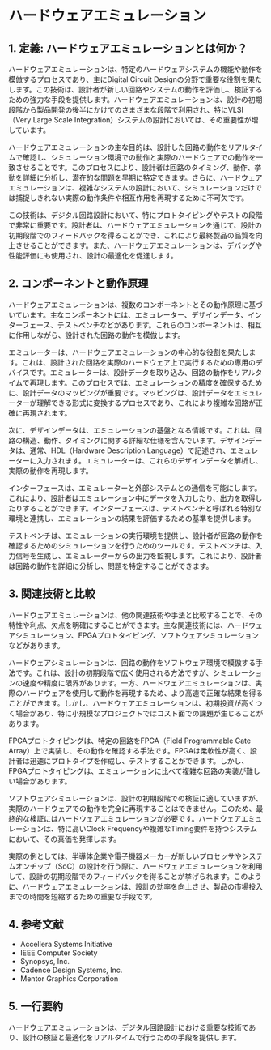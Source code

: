 # ハードウェアエミュレーション

## 1. 定義: ハードウェアエミュレーションとは何か？
ハードウェアエミュレーションは、特定のハードウェアシステムの機能や動作を模倣するプロセスであり、主にDigital Circuit Designの分野で重要な役割を果たします。この技術は、設計者が新しい回路やシステムの動作を評価し、検証するための強力な手段を提供します。ハードウェアエミュレーションは、設計の初期段階から製品開発の後半にかけてのさまざまな段階で利用され、特にVLSI（Very Large Scale Integration）システムの設計においては、その重要性が増しています。

ハードウェアエミュレーションの主な目的は、設計した回路の動作をリアルタイムで確認し、シミュレーション環境での動作と実際のハードウェアでの動作を一致させることです。このプロセスにより、設計者は回路のタイミング、動作、挙動を詳細に分析し、潜在的な問題を早期に特定できます。さらに、ハードウェアエミュレーションは、複雑なシステムの設計において、シミュレーションだけでは捕捉しきれない実際の動作条件や相互作用を再現するために不可欠です。

この技術は、デジタル回路設計において、特にプロトタイピングやテストの段階で非常に重要です。設計者は、ハードウェアエミュレーションを通じて、設計の初期段階でのフィードバックを得ることができ、これにより最終製品の品質を向上させることができます。また、ハードウェアエミュレーションは、デバッグや性能評価にも使用され、設計の最適化を促進します。

## 2. コンポーネントと動作原理
ハードウェアエミュレーションは、複数のコンポーネントとその動作原理に基づいています。主なコンポーネントには、エミュレーター、デザインデータ、インターフェース、テストベンチなどがあります。これらのコンポーネントは、相互に作用しながら、設計された回路の動作を模倣します。

エミュレーターは、ハードウェアエミュレーションの中心的な役割を果たします。これは、設計された回路を実際のハードウェア上で実行するための専用のデバイスです。エミュレーターは、設計データを取り込み、回路の動作をリアルタイムで再現します。このプロセスでは、エミュレーションの精度を確保するために、設計データのマッピングが重要です。マッピングは、設計データをエミュレーターが理解できる形式に変換するプロセスであり、これにより複雑な回路が正確に再現されます。

次に、デザインデータは、エミュレーションの基盤となる情報です。これは、回路の構造、動作、タイミングに関する詳細な仕様を含んでいます。デザインデータは、通常、HDL（Hardware Description Language）で記述され、エミュレーターに入力されます。エミュレーターは、これらのデザインデータを解析し、実際の動作を再現します。

インターフェースは、エミュレーターと外部システムとの通信を可能にします。これにより、設計者はエミュレーション中にデータを入力したり、出力を取得したりすることができます。インターフェースは、テストベンチと呼ばれる特別な環境と連携し、エミュレーションの結果を評価するための基準を提供します。

テストベンチは、エミュレーションの実行環境を提供し、設計者が回路の動作を確認するためのシミュレーションを行うためのツールです。テストベンチは、入力信号を生成し、エミュレーターからの出力を監視します。これにより、設計者は回路の動作を詳細に分析し、問題を特定することができます。

## 3. 関連技術と比較
ハードウェアエミュレーションは、他の関連技術や手法と比較することで、その特性や利点、欠点を明確にすることができます。主な関連技術には、ハードウェアシミュレーション、FPGAプロトタイピング、ソフトウェアシミュレーションなどがあります。

ハードウェアシミュレーションは、回路の動作をソフトウェア環境で模倣する手法です。これは、設計の初期段階で広く使用される方法ですが、シミュレーションの速度や精度に限界があります。一方、ハードウェアエミュレーションは、実際のハードウェアを使用して動作を再現するため、より高速で正確な結果を得ることができます。しかし、ハードウェアエミュレーションは、初期投資が高くつく場合があり、特に小規模なプロジェクトではコスト面での課題が生じることがあります。

FPGAプロトタイピングは、特定の回路をFPGA（Field Programmable Gate Array）上で実装し、その動作を確認する手法です。FPGAは柔軟性が高く、設計者は迅速にプロトタイプを作成し、テストすることができます。しかし、FPGAプロトタイピングは、エミュレーションに比べて複雑な回路の実装が難しい場合があります。

ソフトウェアシミュレーションは、設計の初期段階での検証に適していますが、実際のハードウェアでの動作を完全に再現することはできません。このため、最終的な検証にはハードウェアエミュレーションが必要です。ハードウェアエミュレーションは、特に高いClock Frequencyや複雑なTiming要件を持つシステムにおいて、その真価を発揮します。

実際の例としては、半導体企業や電子機器メーカーが新しいプロセッサやシステムオンチップ（SoC）の設計を行う際に、ハードウェアエミュレーションを利用して、設計の初期段階でのフィードバックを得ることが挙げられます。このように、ハードウェアエミュレーションは、設計の効率を向上させ、製品の市場投入までの時間を短縮するための重要な手段です。

## 4. 参考文献
- Accellera Systems Initiative
- IEEE Computer Society
- Synopsys, Inc.
- Cadence Design Systems, Inc.
- Mentor Graphics Corporation

## 5. 一行要約
ハードウェアエミュレーションは、デジタル回路設計における重要な技術であり、設計の検証と最適化をリアルタイムで行うための手段を提供します。